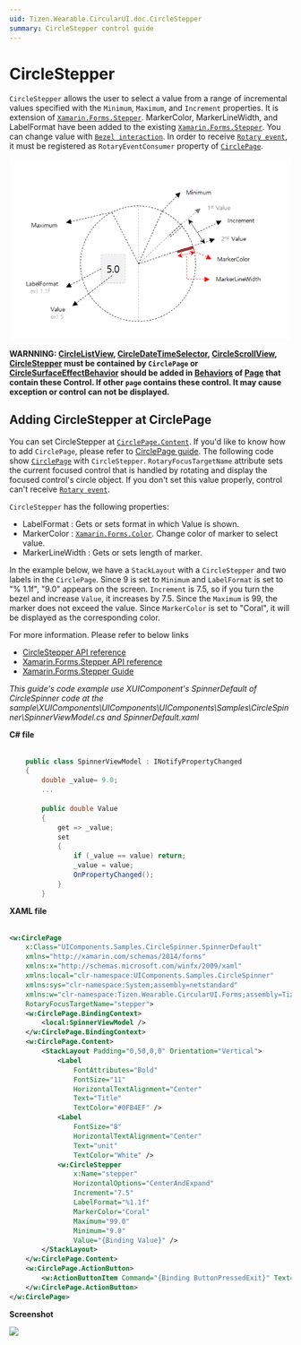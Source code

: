 ```yaml
---
uid: Tizen.Wearable.CircularUI.doc.CircleStepper
summary: CircleStepper control guide
---
```

# CircleStepper

`CircleStepper` allows the user to select a value from a range of incremental values specified with the `Minimum`, `Maximum`, and `Increment` properties.
It is extension of [`Xamarin.Forms.Stepper`](https://developer.xamarin.com/api/type/Xamarin.Forms.Stepper/).
MarkerColor, MarkerLineWidth, and LabelFormat have been added to the existing [`Xamarin.Forms.Stepper`](https://developer.xamarin.com/api/type/Xamarin.Forms.Stepper/).
You can change value with [`Bezel interaction`](https://developer.tizen.org/design/wearable/interaction/bezel-interactions).
In order to receive [`Rotary event`](https://developer.tizen.org/development/training/native-application/understanding-tizen-programming/event-handling#rotary), it must be registered as `RotaryEventConsumer` property of [`CirclePage`](xref:Tizen.Wearable.CircularUI.doc.CirclePage).

![](data/CircleStepper_property.png)

**WARNNING: [CircleListView](xref:Tizen.Wearable.CircularUI.doc.CircleListView), [CircleDateTimeSelector](xref:Tizen.Wearable.CircularUI.doc.CircleDateTimeSelector), [CircleScrollView](xref:Tizen.Wearable.CircularUI.doc.CircleScrollView), [CircleStepper](xref:Tizen.Wearable.CircularUI.doc.CircleStepper) must be contained by `CirclePage` or [CircleSurfaceEffectBehavior](xref:Tizen.Wearable.CircularUI.doc.CircleSurfaceEffectBehavior) should be added in [Behaviors](https://developer.xamarin.com/api/type/Xamarin.Forms.Behavior/) of [Page](https://developer.xamarin.com/api/type/Xamarin.Forms.Page/) that contain these Control. If other `page` contains these control. It may cause exception or control can not be displayed.**

## Adding CircleStepper at CirclePage

You can set CircleStepper at [`CirclePage.Content`](xref:Tizen.Wearable.CircularUI.doc.CirclePage). If you'd like to know how to add `CirclePage`, please refer to [CirclePage guide](https://samsung.github.io/Tizen.CircularUI/guide/CirclePage.html#create-circlepage).
The following code show [`CirclePage`](xref:Tizen.Wearable.CircularUI.doc.CirclePage) with `CircleStepper`.
`RotaryFocusTargetName` attribute sets the current focused control that is handled by rotating and display the focused control's circle object.
If you don't set this value properly, control can't receive [`Rotary event`](https://developer.tizen.org/development/training/native-application/understanding-tizen-programming/event-handling#rotary).

`CircleStepper` has the following properties:

- LabelFormat : Gets or sets format in which Value is shown.
- MarkerColor : [`Xamarin.Forms.Color`](https://developer.xamarin.com/api/type/Xamarin.Forms.Color/). Change color of marker to select value.
- MarkerLineWidth : Gets or sets length of marker.

In the example below, we have a `StackLayout` with a `CircleStepper` and two labels in the `CirclePage`.
Since 9 is set to `Minimum` and `LabelFormat` is set to "% 1.1f", "9.0" appears on the screen. `Increment` is 7.5, so if you turn the bezel and increase `Value`, it increases by 7.5. Since the `Maximum` is 99, the marker does not exceed the value. Since `MarkerColor` is set to "Coral", it will be displayed as the corresponding color.

For more information. Please refer to below links

- [CircleStepper API reference](https://samsung.github.io/Tizen.CircularUI/api/Tizen.Wearable.CircularUI.Forms.CircleStepper.html)
- [Xamarin.Forms.Stepper API reference](https://developer.xamarin.com/api/type/Xamarin.Forms.Stepper/)
- [Xamarin.Forms.Stepper Guide](https://docs.microsoft.com/en-us/xamarin/xamarin-forms/user-interface/controls/views#stepper)

_This guide's code example use XUIComponent's SpinnerDefault of CircleSpinner code at the sample\XUIComponents\UIComponents\UIComponents\Samples\CircleSpinner\SpinnerViewModel.cs and SpinnerDefault.xaml_

**C# file**

```cs

    public class SpinnerViewModel : INotifyPropertyChanged
    {
        double _value= 9.0;
        ...

        public double Value
        {
            get => _value;
            set
            {
                if (_value == value) return;
                _value = value;
                OnPropertyChanged();
            }
        }
```

**XAML file**

```xml

<w:CirclePage
    x:Class="UIComponents.Samples.CircleSpinner.SpinnerDefault"
    xmlns="http://xamarin.com/schemas/2014/forms"
    xmlns:x="http://schemas.microsoft.com/winfx/2009/xaml"
    xmlns:local="clr-namespace:UIComponents.Samples.CircleSpinner"
    xmlns:sys="clr-namespace:System;assembly=netstandard"
    xmlns:w="clr-namespace:Tizen.Wearable.CircularUI.Forms;assembly=Tizen.Wearable.CircularUI.Forms"
    RotaryFocusTargetName="stepper">
    <w:CirclePage.BindingContext>
        <local:SpinnerViewModel />
    </w:CirclePage.BindingContext>
    <w:CirclePage.Content>
        <StackLayout Padding="0,50,0,0" Orientation="Vertical">
            <Label
                FontAttributes="Bold"
                FontSize="11"
                HorizontalTextAlignment="Center"
                Text="Title"
                TextColor="#0FB4EF" />
            <Label
                FontSize="8"
                HorizontalTextAlignment="Center"
                Text="unit"
                TextColor="White" />
            <w:CircleStepper
                x:Name="stepper"
                HorizontalOptions="CenterAndExpand"
                Increment="7.5"
                LabelFormat="%1.1f"
                MarkerColor="Coral"
                Maximum="99.0"
                Minimum="9.0"
                Value="{Binding Value}" />
        </StackLayout>
    </w:CirclePage.Content>
    <w:CirclePage.ActionButton>
        <w:ActionButtonItem Command="{Binding ButtonPressedExit}" Text="SET" />
    </w:CirclePage.ActionButton>
</w:CirclePage>
```

**Screenshot**

![](data/CircleStepper.png)
